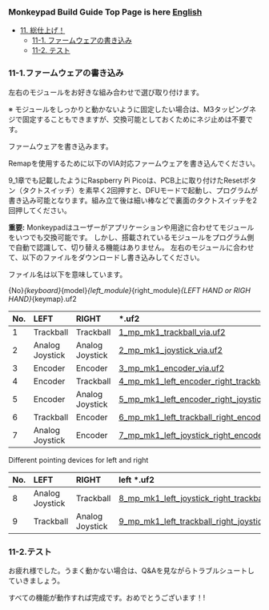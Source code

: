 ### Monkeypad Build Guide Top Page is here [English](01_build_guide.md)

  - [11. 総仕上げ！](11_完成.md)
    - [11-1. ファームウェアの書き込み](#11-1ファームウェアの書き込み)
    - [11-2. テスト](#11-2テスト)

### 11-1.ファームウェアの書き込み

左右のモジュールをお好きな組み合わせで選び取り付けます。

※ モジュールをしっかりと動かないように固定したい場合は、M3タッピングネジで固定することもできますが、交換可能としておくためにネジ止めは不要です。

ファームウェアを書き込みます。

Remapを使用するために以下のVIA対応ファームウェアを書き込んでください。

9_1章でも記載したようにRaspberry Pi Picoは、PCB上に取り付けたResetボタン（タクトスイッチ）を素早く2回押すと、DFUモードで起動し、プログラムが書き込み可能となります。組み立て後は細い棒などで裏面のタクトスイッチを2回押してください。

**重要:** Monkeypadはユーザーがアプリケーションや用途に合わせてモジュールをいつでも交換可能です。
しかし、搭載されているモジュールをプログラム側で自動で認識して、切り替える機能はありません。
左右のモジュールに合わせて、以下のファイルをダウンロードし書き込みしてください。 

ファイル名は以下を意味しています。

{No}_{keyboard}_{model}_{left_module}_{right_module}_{LEFT HAND or RIGH HAND}_{keymap}.uf2

|No.|LEFT|RIGHT| *.uf2 |
|:----|:----|:----|:----|
|1|Trackball|Trackball|[1_mp_mk1_trackball_via.uf2](../build/1_mp_mk1_trackball_via.uf2)|
|2|Analog Joystick|Analog Joystick|[2_mp_mk1_joystick_via.uf2](../build/2_mp_mk1_joystick_via.uf2)|
|3|Encoder|Encoder|[3_mp_mk1_encoder_via.uf2](../build/3_mp_mk1_encoder_via.uf2)|
|4|Encoder|Trackball|[4_mp_mk1_left_encoder_right_trackball_via.uf2](../build/4_mp_mk1_left_encoder_right_trackball_via.uf2)|
|5|Encoder|Analog Joystick|[5_mp_mk1_left_encoder_right_joystick_via.uf2](../build/5_mp_mk1_left_encoder_right_joystick_via.uf2)|
|6|Trackball|Encoder|[6_mp_mk1_left_trackball_right_encoder_via.uf2](../build/6_mp_mk1_left_trackball_right_encoder_via.uf2)|
|7|Analog Joystick|Encoder|[7_mp_mk1_left_joystick_right_encoder_via.uf2](../build/7_mp_mk1_left_joystick_right_encoder_via.uf2)|

Different pointing devices for left and right

|No.|LEFT|RIGHT|left *.uf2|right *.uf2|
|:----|:----|:----|:----|:----|
|8|Analog Joystick|Trackball|[8_mp_mk1_left_joystick_right_trackball_LEFT_via.uf2](../build/8_mp_mk1_left_joystick_right_trackball_LEFT_via.uf2)|[8_mp_mk1_left_joystick_right_trackball_RIGHT_via.uf2](../build/8_mp_mk1_left_joystick_right_trackball_RIGHT_via.uf2)|
|9|Trackball|Analog Joystick|[9_mp_mk1_left_trackball_right_joystick_LEFT_via.uf2](../build/9_mp_mk1_left_trackball_right_joystick_LEFT_via.uf2)|[9_mp_mk1_left_trackball_right_joystick_RIGHT_via.uf2](../build/9_mp_mk1_left_trackball_right_joystick_RIGHT_via.uf2)|

### 11-2.テスト

お疲れ様でした。うまく動かない場合は、Q&Aを見ながらトラブルシュートしていきましょう。

すべての機能が動作すれば完成です。おめでとうございます！!